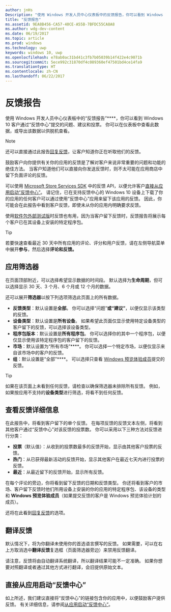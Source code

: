 ```yaml
---
author: jnHs
Description: "使用 Windows 开发人员中心仪表板中的反馈报告，你可以看到 Windows 10 客户通过“反馈中心”提交的问题、建议和投票。"
title: "反馈报告"
ms.assetid: 9EA8B456-CA57-40CE-A55B-7BFDC55CA8A8
ms.author: wdg-dev-content
ms.date: 06/19/2017
ms.topic: article
ms.prod: windows
ms.technology: uwp
keywords: windows 10, uwp
ms.openlocfilehash: e78ab0ac31bd41c3fb7b05039b14f422e4c9071b
ms.sourcegitcommit: 5ece992c31870df4c089360ef47501bd4ce14fa9
ms.translationtype: HT
ms.contentlocale: zh-CN
ms.lasthandoff: 06/22/2017
---
```

# <a name="feedback-report"></a>反馈报告

使用 Windows 开发人员中心仪表板中的“反馈报告”****，你可以看到 Windows 10 客户通过“反馈中心”提交的问题、建议和投票。 你可以在仪表板中查看此数据，或导出该数据以供脱机查看。

> [!NOTE]
> 还可以直接通过此报告[回复反馈](respond-to-customer-feedback.md)，让客户知道你正在听取他们的反馈。

鼓励客户向你提供有关你的应用的反馈是了解对客户来说非常重要的问题和功能的绝佳方法。 当客户知道他们可以直接向你发送反馈时，则不太可能在应用商店中留下负面评论的反馈。

可以使用 [Microsoft Store Services SDK](http://aka.ms/store-em-sdk) 中的反馈 API，以便允许客户[直接从应用启动“反馈中心”](../monetize/launch-feedback-hub-from-your-app.md)。 请记住，已在支持反馈中心的 Windows 10 设备上下载了你的应用的任何客户可以通过使用“反馈中心”应用来留下该应用的反馈。 因此，你可能会在此报告中看到客户反馈，即使未从你的应用内明确要求反馈。

使用[软件包外部测试版](package-flights.md)时反馈也有用，因为当客户留下反馈时，反馈报告将展示每个客户已在其设备上安装的特定程序包。

> [!TIP]
> 若要快速查看最近 30 天中所有应用的评论、评分和用户反馈，请在左侧导航菜单中展开**参与**，然后选择**评论和反馈。** 


## <a name="apply-filters"></a>应用筛选器

在页面顶部附近，可以选择希望显示数据的时间段。 默认选择为**生命周期**，但可以选择显示 30 天、3 个月、6 个月或 12 个月的数据。

还可以展开**筛选器**以按下列选项筛选此页面上的所有数据。

- **反馈类型**：默认设置是**全部**。 你可以选择“问题”****或“建议”****，以便仅显示该类型的反馈。
- **设备类型**：默认设置是**所有设备**。 如果希望此页面仅显示使用特定设备类型的客户留下的反馈，可以选择该设备类型。
- **程序包版本**：默认设置是**所有程序包**。 你可以选择你的其中一个程序包，以便仅显示使用该特定程序包的客户留下的反馈。
- **市场**：默认设置为“所有市场”****。 你可以选择一个特定市场，以便仅显示来自该市场中的客户的反馈。
- **组**：默认设置是“全部”****。 可以选择只查看 [Windows 预览体验成员](http://insider.windows.com)提交的反馈。

> [!TIP]
> 如果在该页面上未看到任何反馈，请检查以确保筛选器未排除所有反馈。 例如，如果按应用不支持的**设备类型**进行筛选，将看不到任何反馈。


## <a name="viewing-feedback-details"></a>查看反馈详细信息

在此报告中，将看到客户留下的单个反馈。 在每项反馈的反馈文本左侧，将看到其他客户通过“反馈中心”对该反馈的投票数。 你可以采用以下三种方法对反馈进行分类：

- **投票**（默认值）：从收到的投票数最多的反馈开始，显示由其他客户投票的反馈。
- **热门**：从已获得最新活动的反馈开始，显示其他客户在最近七天内进行投票的反馈。
- **最近**：从最近留下的反馈开始，显示所有反馈。

在每个评论的旁边，你将看到留下反馈的日期和反馈类型。 你还将看到客户的市场、客户留下反馈时他们所用设备上安装的你的应用的特定程序包、该设备的类型和 **Windows 预览体验成员**（如果提交反馈的客户是 Windows 预览体验计划的成员）。

还将在此看到[回复反馈](respond-to-customer-feedback.md)的选项。


## <a name="translating-feedback"></a>翻译反馈

默认情况下，将为你翻译未使用你的首选语言撰写的反馈。 如果需要，可以在右上方取消选中**翻译反馈**复选框（页面筛选器旁边）来禁用反馈翻译。

请注意，反馈将由自动翻译系统翻译，所以翻译结果可能不一定准确。 如果你想要对照翻译或者通过其他方式进行翻译，会旧提供原始文本。


## <a name="launching-feedback-hub-directly-from-your-app"></a>直接从应用启动“反馈中心”

如上所述，我们建议直接将“反馈中心”的链接包含你的应用中，以便鼓励客户提供反馈。 有关详细信息，请参阅[从应用启动“反馈中心”](../monetize/launch-feedback-hub-from-your-app.md)。

